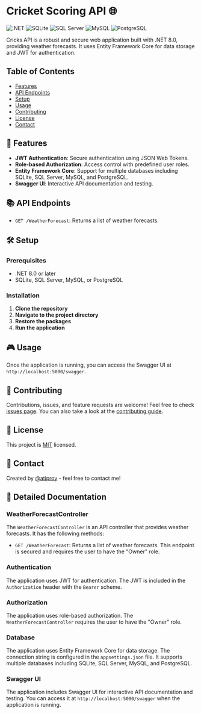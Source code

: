 ﻿# Cricket Scoring API 🌐

![.NET](https://img.shields.io/badge/.NET-5C2D91?style=for-the-badge&logo=.net&logoColor=white)
![SQLite](https://img.shields.io/badge/sqlite-07405E?style=for-the-badge&logo=sqlite&logoColor=white)
![SQL Server](https://img.shields.io/badge/SQL_Server-CC2927?style=for-the-badge&logo=microsoft-sql-server&logoColor=white)
![MySQL](https://img.shields.io/badge/mysql-4479A1?style=for-the-badge&logo=mysql&logoColor=white)
![PostgreSQL](https://img.shields.io/badge/postgresql-316192?style=for-the-badge&logo=postgresql&logoColor=white)

Cricks API is a robust and secure web application built with .NET 8.0, providing weather forecasts. It uses Entity Framework Core for data storage and JWT for authentication.

## Table of Contents

- [Features](#features)
- [API Endpoints](#api-endpoints)
- [Setup](#setup)
- [Usage](#usage)
- [Contributing](#contributing)
- [License](#license)
- [Contact](#contact)

## 🚀 Features

- **JWT Authentication**: Secure authentication using JSON Web Tokens.
- **Role-based Authorization**: Access control with predefined user roles.
- **Entity Framework Core**: Support for multiple databases including SQLite, SQL Server, MySQL, and PostgreSQL.
- **Swagger UI**: Interactive API documentation and testing.

## 📚 API Endpoints

- `GET /WeatherForecast`: Returns a list of weather forecasts.

## 🛠️ Setup

### Prerequisites

- .NET 8.0 or later
- SQLite, SQL Server, MySQL, or PostgreSQL

### Installation

1. **Clone the repository**   
2. **Navigate to the project directory**
3. **Restore the packages**
4. **Run the application**


## 🎮 Usage

Once the application is running, you can access the Swagger UI at `http://localhost:5000/swagger`.

## 🤝 Contributing

Contributions, issues, and feature requests are welcome! Feel free to check [issues page](https://github.com/atiproy/Cricks/issues). You can also take a look at the [contributing guide](https://github.com/atiproy/Cricks/CONTRIBUTING.md).

## 📝 License

This project is [MIT](https://choosealicense.com/licenses/mit/) licensed.

## 📧 Contact

Created by [@atiproy](https://github.com/atiproy) - feel free to contact me!

## 📖 Detailed Documentation

### WeatherForecastController

The `WeatherForecastController` is an API controller that provides weather forecasts. It has the following methods:

- `GET /WeatherForecast`: Returns a list of weather forecasts. This endpoint is secured and requires the user to have the "Owner" role.

### Authentication

The application uses JWT for authentication. The JWT is included in the `Authorization` header with the `Bearer` scheme.

### Authorization

The application uses role-based authorization. The `WeatherForecastController` requires the user to have the "Owner" role.

### Database

The application uses Entity Framework Core for data storage. The connection string is configured in the `appsettings.json` file. It supports multiple databases including SQLite, SQL Server, MySQL, and PostgreSQL.

### Swagger UI

The application includes Swagger UI for interactive API documentation and testing. You can access it at `http://localhost:5000/swagger` when the application is running.
